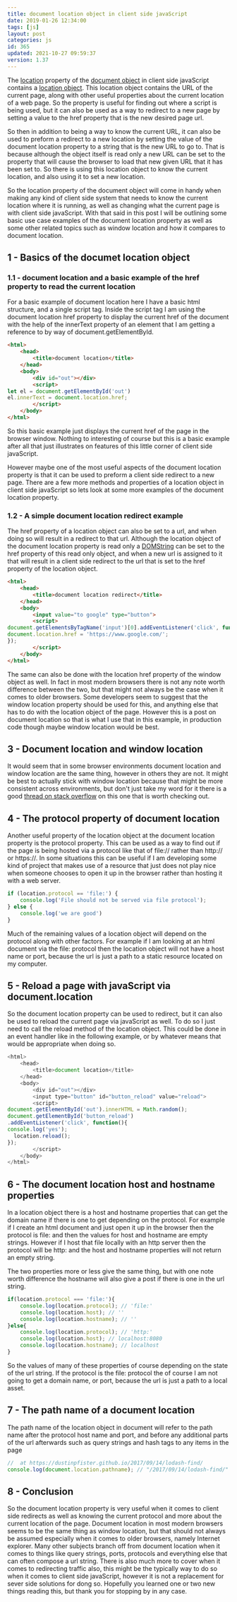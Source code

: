 ```yaml
---
title: document location object in client side javaScript
date: 2019-01-26 12:34:00
tags: [js]
layout: post
categories: js
id: 365
updated: 2021-10-27 09:59:37
version: 1.37
---
```


The [location](https://developer.mozilla.org/en-US/docs/Web/API/Document/location) property of the [document object](https://developer.mozilla.org/en-US/docs/Web/API/Document) in client side javaScript contains a [location object](https://developer.mozilla.org/en-US/docs/Web/API/Location). This location object contains the URL of the current page, along with other useful properties about the current location of a web page. So the property is useful for finding out where a script is being used, but it can also be used as a way to redirect to a new page by setting a value to the href property that is the new desired page url.

So then in addition to being a way to know the current URL, it can also be used to preform a redirect to a new location by setting the value of the document location property to a string that is the new URL to go to. That is because although the object itself is read only a new URL can be set to the property that will cause the browser to load that new given URL that it has been set to. So there is using this location object to know the current location, and also using it to set a new location.

So the location property of the document object will come in handy when making any kind of client side system that needs to know the current location where it is running, as well as changing what the current page is with client side javaScript. With that said in this post I will be outlining some basic use case examples of the document location property as well as some other related topics such as window location and how it compares to document location.

<!-- more -->

## 1 - Basics of the documet location object

### 1.1 - document location and a basic example of the href property to read the current location

For a basic example of document location here I have a basic html structure, and a single script tag. Inside the script tag I am using the document location href property to display the current href of the document with the help of the innerText property of an element that I am getting a reference to by way of document.getElementById.

```html
<html>
    <head>
        <title>document location</title>
    </head>
    <body>
        <div id="out"></div>
        <script>
let el = document.getElementById('out')
el.innerText = document.location.href;
        </script>
    </body>
</html>
```

So this basic example just displays the current href of the page in the browser window. Nothing to interesting of course but this is a basic example after all that just illustrates on features of this little corner of client side javaScript.

However maybe one of the most useful aspects of the document location property is that it can be used to preform a client side redirect to a new page. There are a few more methods and properties of a location object in client side javaScript so lets look at some more examples of the document location property.

### 1.2 - A simple document location redirect example

The href property of a location object can also be set to a url, and when doing so will result in a redirect to that url. Although the location object of the document location property is read only a [DOMString](https://developer.mozilla.org/en-US/docs/Web/API/DOMString) can be set to the href property of this read only object, and when a new url is assigned to it that will result in a client side redirect to the url that is set to the href property of the location object.

```html
<html>
    <head>
        <title>document location redirect</title>
    </head>
    <body>
        <input value="to google" type="button">
        <script>
document.getElementsByTagName('input')[0].addEventListener('click', function(){
document.location.href = 'https://www.google.com/';
});
        </script>
    </body>
</html>
```

The same can also be done with the location href property of the window object as well. In fact in most modern browsers there is not any note worth difference between the two, but that might not always be the case when it comes to older browsers. Some developers seem to suggest that the window location property should be used for this, and anything else that has to do with the location object of the page. However this is a post on document location so that is what I use that in this example, in production code though maybe window location would be best.

## 3 - Document location and window location

It would seem that in some browser environments document location and window location are the same thing, however in others they are not. It might be best to actually stick with window location because that might be more consistent across environments, but don't just take my word for it there is a good [thread on stack overflow](https://stackoverflow.com/questions/2430936/whats-the-difference-between-window-location-and-document-location-in-javascrip) on this one that is worth checking out.

## 4 - The protocol property of document location

Another useful property of the location object at the document location property is the protocol property. This can be used as a way to find out if the page is being hosted via a protocol like that of file:\/\/ rather than http:\/\/ or https:\/\/. In some situations this can be useful if I am developing some kind of project that makes use of a resource that just does not play nice when someone chooses to open it up in the browser rather than hosting it with a web server.

```js
if (location.protocol == 'file:') {
    console.log('File should not be served via file protocol');
} else {
    console.log('we are good')
}
```

Much of the remaining values of a location object will depend on the protocol along with other factors. For example if I am looking at an html document via the file: protocol then the location object will not have a host name or port, because the url is just a path to a static resource located on my computer.

## 5 - Reload a page with javaScript via document.location

So the document location property can be used to redirect, but it can also be used to reload the current page via javaScript as well. To do so I just need to call the reload method of the location object. This could be done in an event handler like in the following example, or by whatever means that would be appropriate when doing so.

```js
<html>
    <head>
        <title>document location</title>
    </head>
    <body>
        <div id="out"></div>
        <input type="button" id="button_reload" value="reload">
        <script>
document.getElementById('out').innerHTML = Math.random();
document.getElementById('button_reload')
.addEventListener('click', function(){
console.log('yes');
  location.reload();
});
        </script>
    </body>
</html>
```

## 6 - The document location host and hostname properties

In a location object there is a host and hostname properties that can get the domain name if there is one to get depending on the protocol. For example if I create an html document and just open it up in the browser then the protocol is file: and then the values for host and hostname are empty strings. However if I host that file locally with an http server then the protocol will be http: and the host and hostname properties will not return an empty string.

The two properties more or less give the same thing, but with one note worth difference the hostname will also give a post if there is one in the url string.

```js
if(location.protocol === 'file:'){
    console.log(location.protocol); // 'file:'
    console.log(location.host); // ''
    console.log(location.hostname); // ''
}else{
    console.log(location.protocol); // 'http:'
    console.log(location.host); // localhost:8080
    console.log(location.hostname); // localhost
}
```

So the values of many of these properties of course depending on the state of the url string. If the protocol is the file: protocol the of course I am not going to get a domain name, or port, because the url is just a path to a local asset.

## 7 - The path name of a document location

The path name of the location object in document will refer to the path name after the protocol host name and port, and before any additional parts of the url afterwards such as query strings and hash tags to any items in the page

```js
//  at https://dustinpfister.github.io/2017/09/14/lodash-find/
console.log(document.location.pathname); // "/2017/09/14/lodash-find/"
```

## 8 - Conclusion

So the document location property is very useful when it comes to client side redirects as well as knowing the current protocol and more about the current location of the page. Document location in most modern browsers seems to be the same thing as window location, but that should not always be assumed especially when it comes to older browsers, namely Internet explorer.
Many other subjects branch off from document location when it comes to things like query strings, ports, protocols and everything else that can often compose a url string. There is also much more to cover when it comes to redirecting traffic also, this might be the typically way to do so when it comes to client side javaScript, however it is not a replacement for sever side solutions for dong so. Hopefully you learned one or two new things reading this, but thank you for stopping by in any case.

